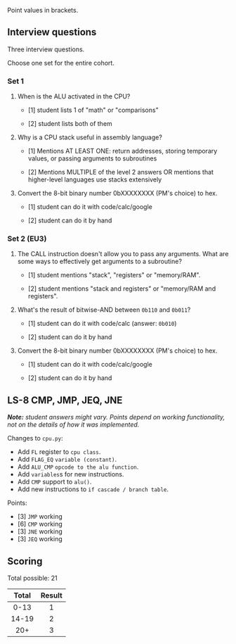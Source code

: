 Point values in brackets.

## Interview questions

Three interview questions.

Choose one set for the entire cohort.

### Set 1

1. When is the ALU activated in the CPU?

   * [1] student lists 1 of "math" or "comparisons"

   * [2] student lists both of them

2. Why is a CPU stack useful in assembly language?

   * [1] Mentions AT LEAST ONE: return addresses, storing temporary values, or
     passing arguments to subroutines

   * [2] Mentions MULTIPLE of the level 2 answers OR mentions that higher-level
     languages use stacks extensively

3. Convert the 8-bit binary number 0bXXXXXXXX (PM's choice) to hex.

   * [1] student can do it with code/calc/google

   * [2] student can do it by hand

### Set 2 (EU3)

1. The CALL instruction doesn't allow you to pass any arguments. What are some
   ways to effectively get arguments to a subroutine?

   * [1] student mentions "stack", "registers" or "memory/RAM".

   * [2] student mentions "stack and registers" or "memory/RAM and registers".

2. What's the result of bitwise-AND between `0b110` and `0b011`?

   * [1] student can do it with code/calc (answer: `0b010`)

   * [2] student can do it by hand

3. Convert the 8-bit binary number 0bXXXXXXXX (PM's choice) to hex.

   * [1] student can do it with code/calc/google

   * [2] student can do it by hand

## LS-8 CMP, JMP, JEQ, JNE

_**Note:** student answers might vary. Points depend on working functionality,
not on the details of how it was implemented._

Changes to `cpu.py`:

* Add `FL` register to `cpu class`.
* Add `FLAG_EQ` `variable (constant)`.
* Add `ALU_CMP` `opcode to the alu function`.
* Add `variables`s for new instructions.
* Add `CMP` support to `alu()`.
* Add new instructions to `if cascade / branch table`.

Points:

* [3] `JMP` working
* [6] `CMP` working
* [3] `JNE` working
* [3] `JEQ` working

## Scoring

Total possible: 21

| Total | Result |
|:-----:|:------:|
| 0-13  |    1   |
| 14-19 |    2   |
|  20+  |    3   |
